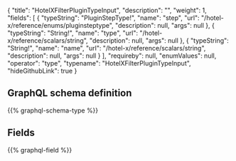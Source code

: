 {
  "title": "HotelXFilterPluginTypeInput",
  "description": "",
  "weight": 1,
  "fields": [
    {
      "typeString": "PluginStepType!",
      "name": "step",
      "url": "/hotel-x/reference/enums/pluginsteptype",
      "description": null,
      "args": null
    },
    {
      "typeString": "String!",
      "name": "type",
      "url": "/hotel-x/reference/scalars/string",
      "description": null,
      "args": null
    },
    {
      "typeString": "String!",
      "name": "name",
      "url": "/hotel-x/reference/scalars/string",
      "description": null,
      "args": null
    }
  ],
  "requireby": null,
  "enumValues": null,
  "operator": "type",
  "typename": "HotelXFilterPluginTypeInput",
  "hideGithubLink": true
}
## GraphQL schema definition

{{% graphql-schema-type %}}

## Fields

{{% graphql-field %}}
